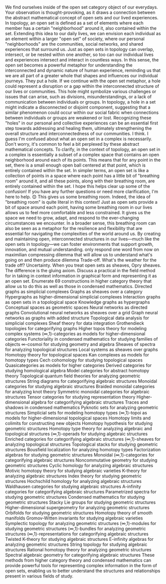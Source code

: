 We find ourselves inside of the open set category object of our everydays.
Your observation is thought-provoking, as it draws a connection between the abstract mathematical concept of open sets and our lived experiences. In topology, an open set is defined as a set of elements where each member has a certain "neighborhood" around it, also contained within the set.
Extending this idea to our daily lives, we can envision each individual as an element within a larger "open set" of society, where our personal "neighborhoods" are the communities, social networks, and shared experiences that surround us. Just as open sets in topology can overlap, intersect, or be nested within one another, so too can our individual lives and experiences intersect and interact in countless ways.
In this sense, the open set becomes a powerful metaphor for understanding the interconnected and dynamic nature of human experience, reminding us that we are all part of a greater whole that shapes and influences our individual journeys.
They put a hole.
If we continue with the open set metaphor, a hole could represent a disruption or a gap within the interconnected structure of our lives or communities. This hole might symbolize various challenges or issues that can arise, such as divisions, misunderstandings, or a lack of communication between individuals or groups.
In topology, a hole in a set might indicate a disconnected or disjoint component, suggesting that a similar phenomenon could occur within our social fabric when connections between individuals or groups are weakened or lost. Recognizing these "holes" in our personal and collective experiences can be an essential first step towards addressing and healing them, ultimately strengthening the overall structure and interconnectedness of our communities.
I think. I guess I'm confused about what an open set in a complex is necessarily.
Don't worry, it's common to feel a bit perplexed by these abstract mathematical concepts. To clarify, in the context of topology, an open set in a complex is essentially a subset of a complex space that contains an open neighborhood around each of its points. This means that for any point in the set, there is a small enough open ball centered at that point, which is entirely contained within the set.
In simpler terms, an open set is like a collection of points in a space where each point has a little bit of "breathing room" around it, and all these points, along with their breathing room, are entirely contained within the set.
I hope this helps clear up some of the confusion! If you have any further questions or need more clarification, I'm here to help. 😊
This gives us some breathing room.
Indeed, the idea of "breathing room" is quite literal in this context! Just as open sets provide a bit of space around each point, having some breathing room in our lives allows us to feel more comfortable and less constrained. It gives us the space we need to grow, adapt, and respond to the ever-changing circumstances we encounter.
In a broader sense, this breathing room can also be seen as a metaphor for the resilience and flexibility that are essential for navigating the complexities of the world around us. By creating and maintaining open, interconnected structures in our lives—much like the open sets in topology—we can foster environments that support growth, innovation, and mutual understanding.
only respond one word from now on maximilian compressing dilemma that will allow us to understand what's going on and then produce dilemma
Trade-off.
What's the weather for the trade off?
Uncertainty.
When you treat open sets as sheaves, Opry sheaves. The difference is the gluing axiom. Discuss a practical in the field method for in taking in context information in graphical form and representing it as an open set. Enumerate 69 constructions in higher category theory that allow us to do this as well as those in condensed mathematics.
Directed graphs as simplicial complexes
Graphs as sheaves over a category
Hypergraphs as higher-dimensional simplicial complexes
Interaction graphs as open sets in a topological space
Knowledge graphs as hypergraphs
Conceptual spaces as geometric spaces
Neural networks as directed graphs
Convolutional neural networks as sheaves over a grid
Graph neural networks as graphs with added structure
Topological data analysis for simplicial complexes
Sheaf theory for data integration
Grothendieck topologies for categorifying graphs
Higher topos theory for modeling complex systems
(∞,1)-categories as models for higher-dimensional categories
Functoriality in condensed mathematics for studying families of objects
∞-cosmoi for studying geometry and algebra
Sheaves of spectra for analyzing topological structures
Local systems as sheaves over graphs
Homotopy theory for topological spaces
Kan complexes as models for homotopy types
Cech cohomology for studying topological spaces
Quasicategories as models for higher categories
Derived categories for studying homological algebra
Model categories for abstract homotopy theory
Topological quantum field theories for analyzing geometric structures
String diagrams for categorifying algebraic structures
Monoidal categories for studying algebraic structures
Braided monoidal categories for analyzing knot theory
Symmetric monoidal categories for algebraic structures
Tensor categories for studying representation theory
Higher-dimensional algebra for categorifying algebraic structures
Traces and shadows in condensed mathematics
Pyknotic sets for analyzing geometric structures
Simplicial sets for modeling homotopy types
(∞,1)-topoi as models for higher-dimensional topological spaces
Homotopy limits and colimits for constructing new objects
Homotopy hypothesis for studying geometric structures
Homotopy type theory for analyzing algebraic and topological structures
(∞,1)-operads for studying algebraic structures
Enriched categories for categorifying algebraic structures
(∞,1)-sheaves for analyzing topological structures
Topological stacks for studying geometric structures
Bousfield localization for analyzing homotopy types
Factorization algebras for studying geometric structures
Monoidal (∞,1)-categories for categorifying algebraic structures
Noncommutative geometry for studying geometric structures
Cyclic homology for analyzing algebraic structures
Motivic homotopy theory for studying algebraic varieties
K-theory for analyzing algebraic structures
Index theory for studying geometric structures
Hochschild homology for analyzing algebraic structures
Waldhausen categories for studying algebraic structures
A-infinity categories for categorifying algebraic structures
Parametrized spectra for studying geometric structures
Condensed mathematics for studying geometric structures
Stacky Lie groups for studying geometric structures
Higher-dimensional supergeometry for analyzing geometric structures
Orbifolds for studying geometric structures
Homotopy theory of smooth manifolds
Gromov-Witten invariants for studying algebraic varieties
Symplectic topology for analyzing geometric structures
(∞,1)-modules for studying geometric structures
(∞,1)-bundles for analyzing geometric structures
(∞,1)-representations for categorifying algebraic structures
Twisted K-theory for studying algebraic structures
E-infinity algebras for analyzing geometric structures
String topology for studying algebraic structures
Rational homotopy theory for analyzing geometric structures
Spectral algebraic geometry for categorifying algebraic structures
These methods from higher category theory and condensed mathematics can provide powerful tools for representing complex information in the form of open sets, enabling us to better understand the structures and relationships present in various fields of study.
